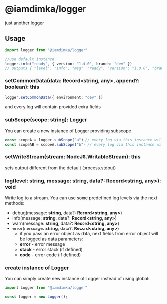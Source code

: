 # @iamdimka/logger

just another logger

## Usage

```typescript
import logger from "@iamdimka/logger"

//use default instance
logger.info("ready", { version: "1.0.0", branch: "dev" }) 
// outputs { "level": "info", "msg": "ready", "version": "1.0.0", "branch": "dev", "time": "2021-11-29T10:20:18.980Z" }
```

### setCommonData(data: Record<string, any>, append?: boolean): this

```typescript
logger.setCommonData({ environment: "dev" })
```

and every log will contain provided extra fields

### subScope(scope: string): Logger

You can create a new instance of Logger providing subscope

```typescript
const scopeA = logger.subScope("a") // every log via this instance will contain param "scope": "a"
const scopeAB = scopeA.subScope("b") // every log via this instance will contain param "scope": "a:b"
```

### setWriteStream(stream: NodeJS.WritableStream): this

sets output different from the default (process.stdout)

### log(level: string, message: string, data?: Record<string, any>): void

Write log to a stream. You can use some predefined log levels via the next methods:

- debug(message: **string**, data?: **Record<string, any>**)
- info(message: **string**, data?: **Record<string, any>**)
- warn(message: **string**, data?: **Record<string, any>**)
- error(message: **string**, data?: **Record<string, any>**)
  * if you pass an error object as data, next fields from error object will be logged as data parameters:
  * **error** - error message
  * **stack** - error stack (if defined)
  * **code** - error code (if defined)

### create instance of Logger

You can simply create new instance of Logger instead of using global:

```typescript
import Logger from "@iamdimka/logger"

const logger = new Logger();
```